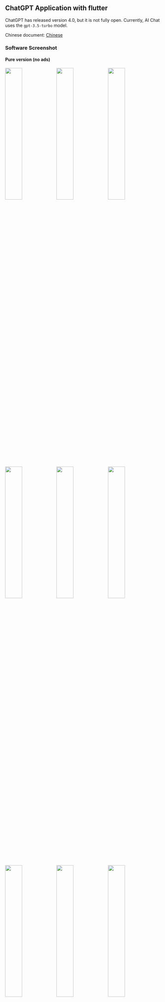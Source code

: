 ## ChatGPT Application with flutter

ChatGPT has released version 4.0, but it is not fully open. Currently, AI Chat uses the `gpt-3.5-turbo` model.

Chinese document: [Chinese](./README-CN.md)

### Software Screenshot

#### Pure version (no ads)

<div align=left>
<img src="./docs/1.jpeg" width="33%" /><img src="./docs/2.jpeg" width="33%" /><img src="./docs/2_1.jpeg" width="33%" />
</div>

<div align=left>
<img src="./docs/3.jpeg" width="33%" /><img src="./docs/3_1.jpeg" width="33%" /><img src="./docs/3_2.jpeg" width="33%" />
</div>

<div align=left>
<img src="./docs/4.jpeg" width="33%" /><img src="./docs/5.jpeg" width="33%" /><img src="./docs/6.jpeg" width="33%" />
</div>

#### Advertisement Version

<div align=left>
<img src="./docs/ad_1.jpeg" width="33%" /><img src="./docs/ad_2.jpeg" width="33%" /><img src="./docs/ad_3.jpeg" width="33%" />
</div>

<div align=left>
<img src="./docs/ad_4.jpeg" width="33%" />
</div>

#### IOS simulator running

<div align=left>
<img src="./docs/ios_1.png" width="33%" />
</div>

### Software version

- Whether to configure infinite number of versions through `isInfiniteNumberVersion` in `lib/utils/Config.dart`

- main branch: Unlimited version, including `chatgpt`, need to configure openaiKey.

- admob branch: the version with the number of times you watched ads, including `firebase`, `admob`, `chatgpt`, need the corresponding ad configuration and openaiKey.

At present, Android supports running on a real machine, and IOS has only been run on an emulator. IOS packaging requires a developer account.

### Install

#### `flutter`

- `3.*` version, AI Chat uses version 3.7.7 when compiling.

#### `ChatGPT Token` (required)

- Configure the token obtained from the openai background to the `chatGptToken` variable of the `lib/utils/Chatgpt.dart` file.

#### `admob` (ad version)

- The admob ad is docked, the main branch contains admob, you need to apply for the corresponding ad ID in the admob background, and fill it in the `lib/utils/AdCommon.dart` file. These include splash ads, interstitial ads, interstitial rewarded ads, and banner ads.
- Configure admob's `APPLICATION_ID` to `android/app/src/main/AndroidManifest.xml`

```
<meta-data android:name="com.google.android.gms.ads.APPLICATION_ID" android:value="****" />
```

- Also configure admob's `APPLICATION_ID` to `ios/Runner/Info.plist`

```
<key>GADApplicationIdentifier</key>
<string>****</string>
```

#### `firebase` (ads version)

- Configure Android and IOS in the firebase background [https://console.firebase.google.com/](https://console.firebase.google.com/), Android needs to download `google-services.json`, IOS needs Download `GoogleService-Info.plist`
- `google-services.json`: `android/app/google-services.json`
- `GoogleService-Info.plist`: `ios/Runner/GoogleService-Info.plist`

#### Android packaging and compilation configuration

- To package and compile, you need to generate the corresponding key first. Here you can go to Google to see the packaging steps.

- Replace generated jks file to `android/app/build_config/build.jks`

> Edit the packaging configuration `signingConfigs` in the `android/app/build.gradle` file, and replace the corresponding file path and password.

```
signingConfigs {
     release {
         storeFile file("./build_config/build.jks")
         storePassword "123456"
         keyAlias "appKey"
         keyPassword "123456"
     }
}
```